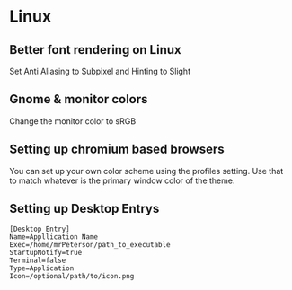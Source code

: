 # Linux

## Better font rendering on Linux

Set Anti Aliasing to Subpixel and Hinting to Slight 

## Gnome & monitor colors

Change the monitor color to sRGB

## Setting up chromium based browsers

You can set up your own color scheme using the profiles setting. Use that to match whatever is the primary window color of the theme.

## Setting up Desktop Entrys
```
[Desktop Entry]
Name=Appllication Name
Exec=/home/mrPeterson/path_to_executable
StartupNotify=true
Terminal=false
Type=Application
Icon=/optional/path/to/icon.png
```
